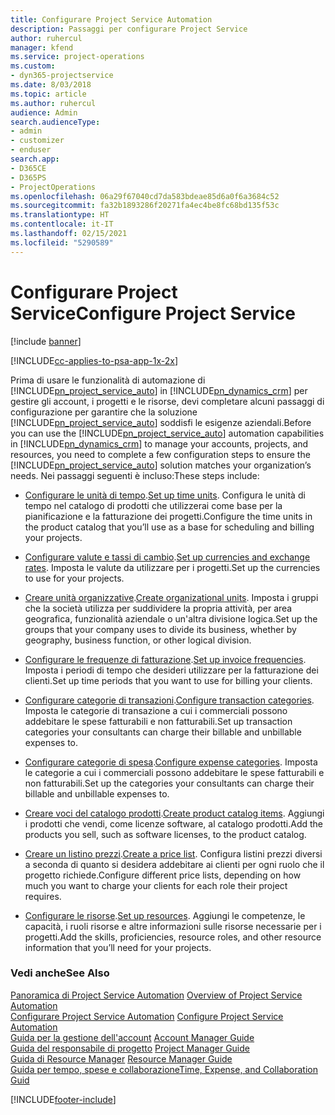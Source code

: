 ```yaml
---
title: Configurare Project Service Automation
description: Passaggi per configurare Project Service
author: ruhercul
manager: kfend
ms.service: project-operations
ms.custom:
- dyn365-projectservice
ms.date: 8/03/2018
ms.topic: article
ms.author: ruhercul
audience: Admin
search.audienceType:
- admin
- customizer
- enduser
search.app:
- D365CE
- D365PS
- ProjectOperations
ms.openlocfilehash: 06a29f67040cd7da583bdeae85d6a0f6a3684c52
ms.sourcegitcommit: fa32b1893286f20271fa4ec4be8fc68bd135f53c
ms.translationtype: HT
ms.contentlocale: it-IT
ms.lasthandoff: 02/15/2021
ms.locfileid: "5290589"
---
```

# <a name="configure-project-service"></a><span data-ttu-id="a14c8-103">Configurare Project Service</span><span class="sxs-lookup"><span data-stu-id="a14c8-103">Configure Project Service</span></span>

[!include [banner](../includes/psa-now-project-operations.md)]

[!INCLUDE[cc-applies-to-psa-app-1x-2x](../includes/cc-applies-to-psa-app-1x-2x.md)]

<span data-ttu-id="a14c8-104">Prima di usare le funzionalità di automazione di [!INCLUDE[pn_project_service_auto](../includes/pn-project-service-auto.md)] in [!INCLUDE[pn_dynamics_crm](../includes/pn-dynamics-crm.md)] per gestire gli account, i progetti e le risorse, devi completare alcuni passaggi di configurazione per garantire che la soluzione [!INCLUDE[pn_project_service_auto](../includes/pn-project-service-auto.md)] soddisfi le esigenze aziendali.</span><span class="sxs-lookup"><span data-stu-id="a14c8-104">Before you can use the [!INCLUDE[pn_project_service_auto](../includes/pn-project-service-auto.md)] automation capabilities in [!INCLUDE[pn_dynamics_crm](../includes/pn-dynamics-crm.md)] to manage your accounts, projects, and resources, you need to complete a few configuration steps to ensure the [!INCLUDE[pn_project_service_auto](../includes/pn-project-service-auto.md)] solution matches your organization’s needs.</span></span> <span data-ttu-id="a14c8-105">Nei passaggi seguenti è incluso:</span><span class="sxs-lookup"><span data-stu-id="a14c8-105">These steps include:</span></span>  
  
-   <span data-ttu-id="a14c8-106">[Configurare le unità di tempo](../psa/set-up-time-units.md).</span><span class="sxs-lookup"><span data-stu-id="a14c8-106">[Set up time units](../psa/set-up-time-units.md).</span></span> <span data-ttu-id="a14c8-107">Configura le unità di tempo nel catalogo di prodotti che utilizzerai come base per la pianificazione e la fatturazione dei progetti.</span><span class="sxs-lookup"><span data-stu-id="a14c8-107">Configure the time units in the product catalog that you’ll use as a base for scheduling and billing your projects.</span></span>  
  
-   <span data-ttu-id="a14c8-108">[Configurare valute e tassi di cambio](../psa/set-up-currencies-exchange-rates.md).</span><span class="sxs-lookup"><span data-stu-id="a14c8-108">[Set up currencies and exchange rates](../psa/set-up-currencies-exchange-rates.md).</span></span> <span data-ttu-id="a14c8-109">Imposta le valute da utilizzare per i progetti.</span><span class="sxs-lookup"><span data-stu-id="a14c8-109">Set up the currencies to use for your projects.</span></span>  
  
-   <span data-ttu-id="a14c8-110">[Creare unità organizzative](../psa/create-organizational-units.md).</span><span class="sxs-lookup"><span data-stu-id="a14c8-110">[Create organizational units](../psa/create-organizational-units.md).</span></span> <span data-ttu-id="a14c8-111">Imposta i gruppi che la società utilizza per suddividere la propria attività, per area geografica, funzionalità aziendale o un'altra divisione logica.</span><span class="sxs-lookup"><span data-stu-id="a14c8-111">Set up the groups that your company uses to divide its business, whether by geography, business function, or other logical division.</span></span>  
  
-   <span data-ttu-id="a14c8-112">[Configurare le frequenze di fatturazione](../psa/set-up-invoice-frequencies.md).</span><span class="sxs-lookup"><span data-stu-id="a14c8-112">[Set up invoice frequencies](../psa/set-up-invoice-frequencies.md).</span></span> <span data-ttu-id="a14c8-113">Imposta i periodi di tempo che desideri utilizzare per la fatturazione dei clienti.</span><span class="sxs-lookup"><span data-stu-id="a14c8-113">Set up time periods that you want to use for billing your clients.</span></span>  
  
-   <span data-ttu-id="a14c8-114">[Configurare categorie di transazioni](../psa/configure-transaction-categories.md).</span><span class="sxs-lookup"><span data-stu-id="a14c8-114">[Configure transaction categories](../psa/configure-transaction-categories.md).</span></span> <span data-ttu-id="a14c8-115">Imposta le categorie di transazione a cui i commerciali possono addebitare le spese fatturabili e non fatturabili.</span><span class="sxs-lookup"><span data-stu-id="a14c8-115">Set up transaction categories your consultants can charge their billable and unbillable expenses to.</span></span>  
  
-   <span data-ttu-id="a14c8-116">[Configurare categorie di spesa](../psa/configure-expense-categories.md).</span><span class="sxs-lookup"><span data-stu-id="a14c8-116">[Configure expense categories](../psa/configure-expense-categories.md).</span></span> <span data-ttu-id="a14c8-117">Imposta le categorie a cui i commerciali possono addebitare le spese fatturabili e non fatturabili.</span><span class="sxs-lookup"><span data-stu-id="a14c8-117">Set up the categories your consultants can charge their billable and unbillable expenses to.</span></span>  
  
-   <span data-ttu-id="a14c8-118">[Creare voci del catalogo prodotti](../psa/create-product-catalog-items.md).</span><span class="sxs-lookup"><span data-stu-id="a14c8-118">[Create product catalog items](../psa/create-product-catalog-items.md).</span></span> <span data-ttu-id="a14c8-119">Aggiungi i prodotti che vendi, come licenze software, al catalogo prodotti.</span><span class="sxs-lookup"><span data-stu-id="a14c8-119">Add the products you sell, such as software licenses, to the product catalog.</span></span>  
  
-   <span data-ttu-id="a14c8-120">[Creare un listino prezzi](../psa/create-price-list.md).</span><span class="sxs-lookup"><span data-stu-id="a14c8-120">[Create a price list](../psa/create-price-list.md).</span></span> <span data-ttu-id="a14c8-121">Configura listini prezzi diversi a seconda di quanto si desidera addebitare ai clienti per ogni ruolo che il progetto richiede.</span><span class="sxs-lookup"><span data-stu-id="a14c8-121">Configure different price lists, depending on how much you want to charge your clients for each role their project requires.</span></span>  
  
-   <span data-ttu-id="a14c8-122">[Configurare le risorse](../psa/set-up-resources.md).</span><span class="sxs-lookup"><span data-stu-id="a14c8-122">[Set up resources](../psa/set-up-resources.md).</span></span> <span data-ttu-id="a14c8-123">Aggiungi le competenze, le capacità, i ruoli risorse e altre informazioni sulle risorse necessarie per i progetti.</span><span class="sxs-lookup"><span data-stu-id="a14c8-123">Add the skills, proficiencies, resource roles, and other resource information that you’ll need for your projects.</span></span>  
  
### <a name="see-also"></a><span data-ttu-id="a14c8-124">Vedi anche</span><span class="sxs-lookup"><span data-stu-id="a14c8-124">See Also</span></span>  
 <span data-ttu-id="a14c8-125">[Panoramica di Project Service Automation](../psa/overview.md) </span><span class="sxs-lookup"><span data-stu-id="a14c8-125">[Overview of Project Service Automation](../psa/overview.md) </span></span>  
 <span data-ttu-id="a14c8-126">[Configurare Project Service Automation](../psa/configure.md) </span><span class="sxs-lookup"><span data-stu-id="a14c8-126">[Configure Project Service Automation](../psa/configure.md) </span></span>  
 <span data-ttu-id="a14c8-127">[Guida per la gestione dell'account](../psa/account-manager-guide.md) </span><span class="sxs-lookup"><span data-stu-id="a14c8-127">[Account Manager Guide](../psa/account-manager-guide.md) </span></span>  
 <span data-ttu-id="a14c8-128">[Guida del responsabile di progetto](../psa/project-manager-guide.md) </span><span class="sxs-lookup"><span data-stu-id="a14c8-128">[Project Manager Guide](../psa/project-manager-guide.md) </span></span>  
 <span data-ttu-id="a14c8-129">[Guida di Resource Manager](../psa/resource-manager-guide.md) </span><span class="sxs-lookup"><span data-stu-id="a14c8-129">[Resource Manager Guide](../psa/resource-manager-guide.md) </span></span>  
 [<span data-ttu-id="a14c8-130">Guida per tempo, spese e collaborazione</span><span class="sxs-lookup"><span data-stu-id="a14c8-130">Time, Expense, and Collaboration Guid</span></span>](../psa/time-expense-collaboration-guide.md)


[!INCLUDE[footer-include](../includes/footer-banner.md)]
